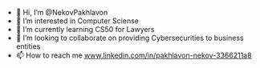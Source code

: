 - 👋 Hi, I’m @NekovPakhlavon
- 👀 I’m interested in Computer Sciense 
- 🌱 I’m currently learning CS50 for Lawyers
- 💞️ I’m looking to collaborate on providing Cybersecurities to business entities
- 📫 How to reach me www.linkedin.com/in/pakhlavon-nekov-3366211a8

<!---
NekovPakhlavon/NekovPakhlavon is a ✨ special ✨ repository because its `README.md` (this file) appears on your GitHub profile.
You can click the Preview link to take a look at your changes.
--->
